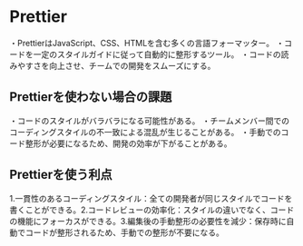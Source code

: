 # Prettier

・PrettierはJavaScript、CSS、HTMLを含む多くの言語フォーマッター。
・コードを一定のスタイルガイドに従って自動的に整形するツール。
・コードの読みやすさを向上させ、チームでの開発をスムーズにする。

## Prettierを使わない場合の課題

・コードのスタイルがバラバラになる可能性がある。
・チームメンバー間でのコーディングスタイルの不一致による混乱が生じることがある。
・手動でのコード整形が必要になるため、開発の効率が下がることがある。

## Prettierを使う利点

1.一貫性のあるコーディングスタイル：全ての開発者が同じスタイルでコードを書くことができる。2.コードレビューの効率化：スタイルの違いでなく、コードの機能にフォーカスができる。3.編集後の手動整形の必要性を減少：保存時に自動でコードが整形されるため、手動での整形が不要になる。
